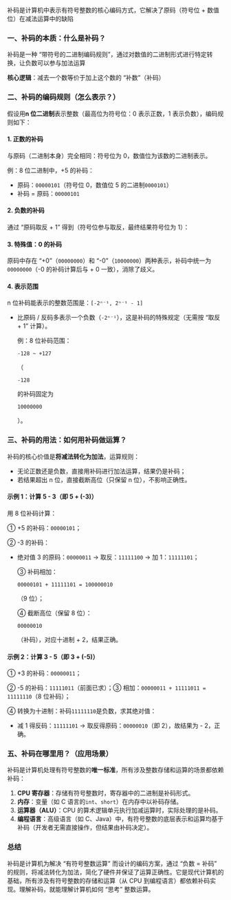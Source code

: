 补码是计算机中表示有符号整数的核心编码方式，它解决了原码（符号位 + 数值位）在减法运算中的缺陷

### 一、补码的本质：什么是补码？

补码是一种 “带符号的二进制编码规则”，通过对数值的二进制形式进行特定转换，让负数可以参与加法运算

**核心逻辑**：减去一个数等价于加上这个数的 “补数”（补码）

### 二、补码的编码规则（怎么表示？）

假设用**n 位二进制**表示整数（最高位为符号位：0 表示正数，1 表示负数），编码规则如下：

#### 1. 正数的补码

与原码（二进制本身）完全相同：符号位为 0，数值位为该数的二进制表示。

例：8 位二进制中，+5 的补码：

- 原码：`00000101`（符号位 0，数值位 5 的二进制`0000101`）
- 补码 = 原码：`00000101`

#### 2. 负数的补码

通过 “原码取反 + 1” 得到（符号位参与取反，最终结果符号位为 1）：

#### 3. 特殊值：0 的补码

原码中存在 “+0”（`00000000`）和 “-0”（`10000000`）两种表示，补码中统一为`00000000`（-0 的补码计算后与 + 0 一致），消除了歧义。

#### 4. 表示范围

n 位补码能表示的整数范围是：`[-2ⁿ⁻¹, 2ⁿ⁻¹ - 1]`

- 比原码 / 反码多表示一个负数（`-2ⁿ⁻¹`），这是补码的特殊规定（无需按 “取反 + 1” 计算）。

  

  例：8 位补码范围：

  ```
  -128 ~ +127
  ```

  （

  ```
  -128
  ```

  的补码固定为

  ```
  10000000
  ```

  ）。

### 三、补码的用法：如何用补码做运算？

补码的核心价值是**将减法转化为加法**，运算规则：

- 无论正数还是负数，直接用补码进行加法运算，结果仍是补码；
- 若结果超出 n 位，直接截断高位（只保留 n 位），不影响正确性。

#### 示例 1：计算 5 - 3（即 5 + (-3)）

用 8 位补码计算：

① +5 的补码：`00000101`；

② -3 的补码：

- 绝对值 3 的原码：`00000011` → 取反：`11111100` → 加 1：`11111101`；

  

  ③ 补码相加：

  ```
  00000101 + 11111101 = 100000010
  ```

  （9 位）；

  

  ④ 截断高位（保留 8 位）：

  ```
  00000010
  ```

  （补码），对应十进制 + 2，结果正确。

#### 示例 2：计算 3 - 5（即 3 + (-5)）

① +3 的补码：`00000011`；

② -5 的补码：`11111011`（前面已求）；③ 相加：`00000011 + 11111011 = 11111110`（8 位补码）；

④ 转换为十进制：补码`11111110`是负数，求其绝对值：

- 减 1 得反码：`11111101` → 取反得原码：`00000010`（即 2），故结果为 - 2，正确。

### 五、补码在哪里用？（应用场景）

补码是计算机处理有符号整数的**唯一标准**，所有涉及整数存储和运算的场景都依赖补码：

1. **CPU 寄存器**：存储有符号整数时，寄存器中的二进制是补码形式。
2. **内存**：变量（如 C 语言的`int`、`short`）在内存中以补码存储。
3. **运算器（ALU）**：CPU 的算术逻辑单元执行加减运算时，实际处理的是补码。
4. **编程语言**：高级语言（如 C、Java）中，有符号整数的底层表示和运算均基于补码（开发者无需直接操作，但结果由补码决定）。

### 总结

补码是计算机为解决 “有符号整数运算” 而设计的编码方案，通过 “负数 = 补码”  的规则，将减法转化为加法，简化了硬件并保证了运算正确性。它是现代计算机的基础，所有涉及有符号整数的存储和运算（从 CPU  到编程语言）都依赖补码实现。理解补码，就能理解计算机如何 “思考” 整数运算。